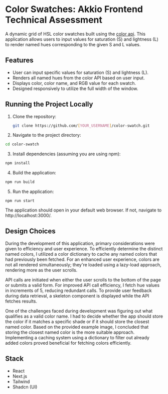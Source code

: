 # Color Swatches: Akkio Frontend Technical Assessment

A dynamic grid of HSL color swatches built using the [color api](https://www.thecolorapi.com/). This application allows users to input values for saturation (S) and lightness (L) to render named hues corresponding to the given S and L values.

## Features

- User can input specific values for saturation (S) and lightness (L).
- Renders all named hues from the color API based on user input.
- Displays color, color name, and RGB value for each swatch.
- Designed responsively to utilize the full width of the window.

## Running the Project Locally

1. Clone the repository:

   ```bash
   git clone https://github.com/[YOUR_USERNAME]/color-swatch.git
   ```

2. Navigate to the project directory:

```bash
cd color-swatch
```

3. Install dependencies (assuming you are using npm):

```bash
npm install
```

4. Build the application:

```bash
npm run build
```

5. Run the application:

```console
npm run start
```

The application should open in your default web browser. If not, navigate to http://localhost:3000/.

## Design Choices

During the development of this application, primary considerations were given to efficiency and user experience. To efficiently determine the distinct named colors, I utilized a color dictionary to cache any named colors that had previously been fetched. For an enhanced user experience, colors are not all rendered simultaneously; they're loaded using a lazy-load approach, rendering more as the user scrolls.

API calls are initiated when either the user scrolls to the bottom of the page or submits a valid form. For improved API call efficiency, I fetch hue values in increments of 5, reducing redundant calls. To provide user feedback during data retrieval, a skeleton component is displayed while the API fetches results.

One of the challenges faced during development was figuring out what qualifies as a valid color name. I had to decide whether the app should store the color if it matches a specific shade or if it should store the closest named color. Based on the provided example image, I concluded that storing the closest named color is the more suitable approach. Implementing a caching system using a dictionary to filter out already added colors proved beneficial for fetching colors efficiently.

## Stack

- React
- Next.js
- Tailwind
- Shadcn (UI)

